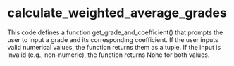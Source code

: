 # calculate_weighted_average_grades
This code defines a function get_grade_and_coefficient() that prompts the user to input a grade and its corresponding coefficient. If the user inputs valid numerical values, the function returns them as a tuple. If the input is invalid (e.g., non-numeric), the function returns None for both values.
